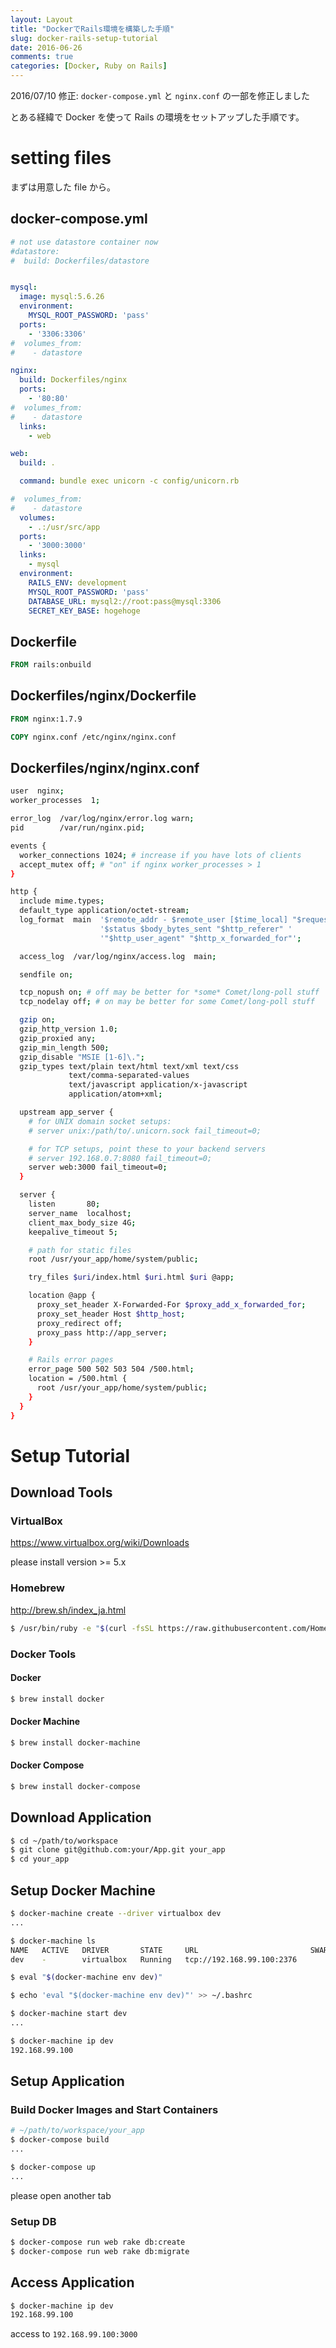 ```yaml
---
layout: Layout
title: "DockerでRails環境を構築した手順"
slug: docker-rails-setup-tutorial
date: 2016-06-26
comments: true
categories: [Docker, Ruby on Rails]
---
```


2016/07/10 修正: `docker-compose.yml` と `nginx.conf` の一部を修正しました


とある経緯で Docker を使って Rails の環境をセットアップした手順です。

# setting files
まずは用意した file から。

## docker-compose.yml
``` yml docker-compose.yml
# not use datastore container now
#datastore:
#  build: Dockerfiles/datastore


mysql:
  image: mysql:5.6.26
  environment:
    MYSQL_ROOT_PASSWORD: 'pass'
  ports:
    - '3306:3306'
#  volumes_from:
#    - datastore

nginx:
  build: Dockerfiles/nginx
  ports:
    - '80:80'
#  volumes_from:
#    - datastore
  links:
    - web

web:
  build: .

  command: bundle exec unicorn -c config/unicorn.rb

#  volumes_from:
#    - datastore
  volumes:
    - .:/usr/src/app
  ports:
    - '3000:3000'
  links:
    - mysql
  environment:
    RAILS_ENV: development
    MYSQL_ROOT_PASSWORD: 'pass'
    DATABASE_URL: mysql2://root:pass@mysql:3306
    SECRET_KEY_BASE: hogehoge
```

## Dockerfile
``` dockerfile Dockerfile
FROM rails:onbuild
```

## Dockerfiles/nginx/Dockerfile
``` dockerfile Dockerfile
FROM nginx:1.7.9

COPY nginx.conf /etc/nginx/nginx.conf
```

## Dockerfiles/nginx/nginx.conf
``` bash nginx.conf
user  nginx;
worker_processes  1;

error_log  /var/log/nginx/error.log warn;
pid        /var/run/nginx.pid;

events {
  worker_connections 1024; # increase if you have lots of clients
  accept_mutex off; # "on" if nginx worker_processes > 1
}

http {
  include mime.types;
  default_type application/octet-stream;
  log_format  main  '$remote_addr - $remote_user [$time_local] "$request" '
                    '$status $body_bytes_sent "$http_referer" '
                    '"$http_user_agent" "$http_x_forwarded_for"';

  access_log  /var/log/nginx/access.log  main;

  sendfile on;

  tcp_nopush on; # off may be better for *some* Comet/long-poll stuff
  tcp_nodelay off; # on may be better for some Comet/long-poll stuff

  gzip on;
  gzip_http_version 1.0;
  gzip_proxied any;
  gzip_min_length 500;
  gzip_disable "MSIE [1-6]\.";
  gzip_types text/plain text/html text/xml text/css
             text/comma-separated-values
             text/javascript application/x-javascript
             application/atom+xml;

  upstream app_server {
    # for UNIX domain socket setups:
    # server unix:/path/to/.unicorn.sock fail_timeout=0;

    # for TCP setups, point these to your backend servers
    # server 192.168.0.7:8080 fail_timeout=0;
    server web:3000 fail_timeout=0;
  }

  server {
    listen       80;
    server_name  localhost;
    client_max_body_size 4G;
    keepalive_timeout 5;

    # path for static files
    root /usr/your_app/home/system/public;

    try_files $uri/index.html $uri.html $uri @app;

    location @app {
      proxy_set_header X-Forwarded-For $proxy_add_x_forwarded_for;
      proxy_set_header Host $http_host;
      proxy_redirect off;
      proxy_pass http://app_server;
    }

    # Rails error pages
    error_page 500 502 503 504 /500.html;
    location = /500.html {
      root /usr/your_app/home/system/public;
    }
  }
}
```

# Setup Tutorial

## Download Tools
### VirtualBox
https://www.virtualbox.org/wiki/Downloads

please install version >= 5.x

### Homebrew
http://brew.sh/index_ja.html

```bash
$ /usr/bin/ruby -e "$(curl -fsSL https://raw.githubusercontent.com/Homebrew/install/master/install)"
```

### Docker Tools
#### Docker
```bash
$ brew install docker
```

#### Docker Machine
```bash
$ brew install docker-machine
```

#### Docker Compose
```bash
$ brew install docker-compose
```

## Download Application
```bash
$ cd ~/path/to/workspace
$ git clone git@github.com:your/App.git your_app
$ cd your_app
```

## Setup Docker Machine
```bash
$ docker-machine create --driver virtualbox dev
...

$ docker-machine ls
NAME   ACTIVE   DRIVER       STATE     URL                         SWARM   DOCKER    ERRORS
dev    -        virtualbox   Running   tcp://192.168.99.100:2376           v1.10.0
```

```bash
$ eval "$(docker-machine env dev)"

$ echo 'eval "$(docker-machine env dev)"' >> ~/.bashrc
```

```bash
$ docker-machine start dev
...

$ docker-machine ip dev
192.168.99.100
```

## Setup Application
### Build Docker Images and Start Containers
```bash
# ~/path/to/workspace/your_app
$ docker-compose build
...

$ docker-compose up
...
```
please open another tab

### Setup DB
```bash
$ docker-compose run web rake db:create
$ docker-compose run web rake db:migrate
```

## Access Application
```bash
$ docker-machine ip dev
192.168.99.100
```
access to `192.168.99.100:3000`
